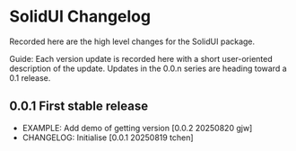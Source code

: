# SolidUI Changelog

Recorded here are the high level changes for the SolidUI package.

Guide: Each version update is recorded here with a short user-oriented
description of the update. Updates in the 0.0.n series are heading
toward a 0.1 release.

## 0.0.1 First stable release

+ EXAMPLE: Add demo of getting version [0.0.2 20250820 gjw]
+ CHANGELOG: Initialise [0.0.1 20250819 tchen]
